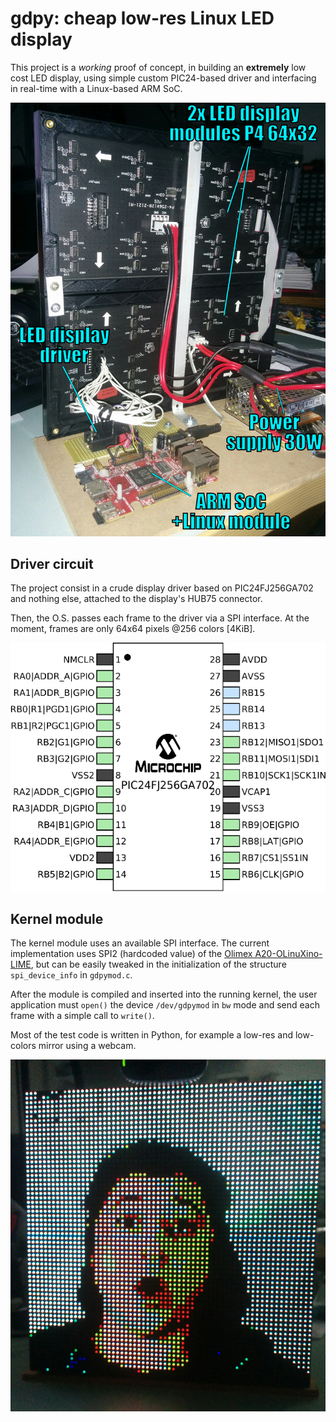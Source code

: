 gdpy: cheap low-res Linux LED display
=======================================

This project is a _working_ proof of concept, in building an **extremely**
low cost LED display, using simple custom PIC24-based driver and interfacing
in real-time with a Linux-based ARM SoC.

![Back connections](images/back.jpg)

Driver circuit
--------------

The project consist in a crude display driver based on PIC24FJ256GA702 and
nothing else, attached to the display's HUB75 connector.

Then, the O.S. passes each frame to the driver via a SPI interface. At the
moment, frames are only 64x64 pixels @256 colors [4KiB].

![Driver pinout](images/driver_pinout.png)

Kernel module
-------------

The kernel module uses an available SPI interface. The current implementation
uses SPI2 (hardcoded value) of the
[Olimex A20-OLinuXino-LIME](https://www.olimex.com/wiki/A20-OLinuXino-LIME),
but can be easily tweaked in the initialization of the structure
`spi_device_info` in `gdpymod.c`.

After the module is compiled and inserted into the running kernel, the user
application must `open()` the device `/dev/gdpymod` in `bw` mode and send each
frame with a simple call to `write()`.

Most of the test code is written in Python, for example a low-res and low-colors
mirror using a webcam.

![Webcam mirror](images/mirror.jpg)
